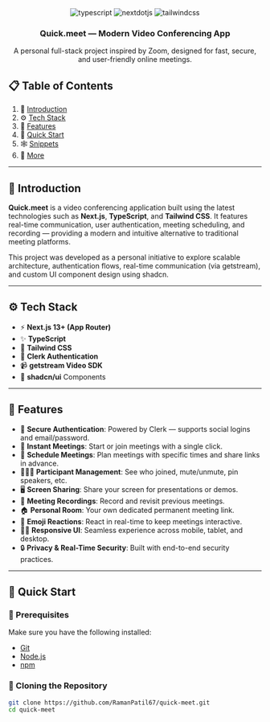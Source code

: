 <div align="center">


  <div>
    <img src="https://img.shields.io/badge/-TypeScript-black?style=for-the-badge&logoColor=white&logo=typescript&color=3178C6" alt="typescript" />
    <img src="https://img.shields.io/badge/-Next_JS-black?style=for-the-badge&logoColor=white&logo=nextdotjs&color=000000" alt="nextdotjs" />
    <img src="https://img.shields.io/badge/-Tailwind_CSS-black?style=for-the-badge&logoColor=white&logo=tailwindcss&color=06B6D4" alt="tailwindcss" />
  </div>

  <h3 align="center"><b>Quick.meet — Modern Video Conferencing App</b></h3>

  <div align="center">
    A personal full-stack project inspired by Zoom, designed for fast, secure, and user-friendly online meetings.
  </div>
</div>

## 📋 Table of Contents

1. 🤖 [Introduction](#introduction)
2. ⚙️ [Tech Stack](#tech-stack)
3. 🔋 [Features](#features)
4. 🤸 [Quick Start](#quick-start)
5. 🕸️ [Snippets](#snippets)
6. 🚀 [More](#more)

---

## 🤖 Introduction

**Quick.meet** is a video conferencing application built using the latest technologies such as **Next.js**, **TypeScript**, and **Tailwind CSS**. It features real-time communication, user authentication, meeting scheduling, and recording — providing a modern and intuitive alternative to traditional meeting platforms.

This project was developed as a personal initiative to explore scalable architecture, authentication flows, real-time communication (via getstream), and custom UI component design using shadcn.

---

## ⚙️ Tech Stack

- ⚡ **Next.js 13+ (App Router)**
- ✨ **TypeScript**
- 🧩 **Tailwind CSS**
- 🔐 **Clerk Authentication**
- 📹 **getstream Video SDK**
- 🧱 **shadcn/ui** Components

---

## 🔋 Features

- 🔐 **Secure Authentication**: Powered by Clerk — supports social logins and email/password.
- 🎥 **Instant Meetings**: Start or join meetings with a single click.
- 📅 **Schedule Meetings**: Plan meetings with specific times and share links in advance.
- 🧑‍🤝‍🧑 **Participant Management**: See who joined, mute/unmute, pin speakers, etc.
- 🖥️ **Screen Sharing**: Share your screen for presentations or demos.
- 📼 **Meeting Recordings**: Record and revisit previous meetings.
- 🏠 **Personal Room**: Your own dedicated permanent meeting link.
- 💬 **Emoji Reactions**: React in real-time to keep meetings interactive.
- 🧑‍🎤 **Responsive UI**: Seamless experience across mobile, tablet, and desktop.
- 🔒 **Privacy & Real-Time Security**: Built with end-to-end security practices.

---

## 🤸 Quick Start

### 🧰 Prerequisites

Make sure you have the following installed:

- [Git](https://git-scm.com/)
- [Node.js](https://nodejs.org/)
- [npm](https://www.npmjs.com/)

### 🚀 Cloning the Repository

```bash
git clone https://github.com/RamanPatil67/quick-meet.git
cd quick-meet
